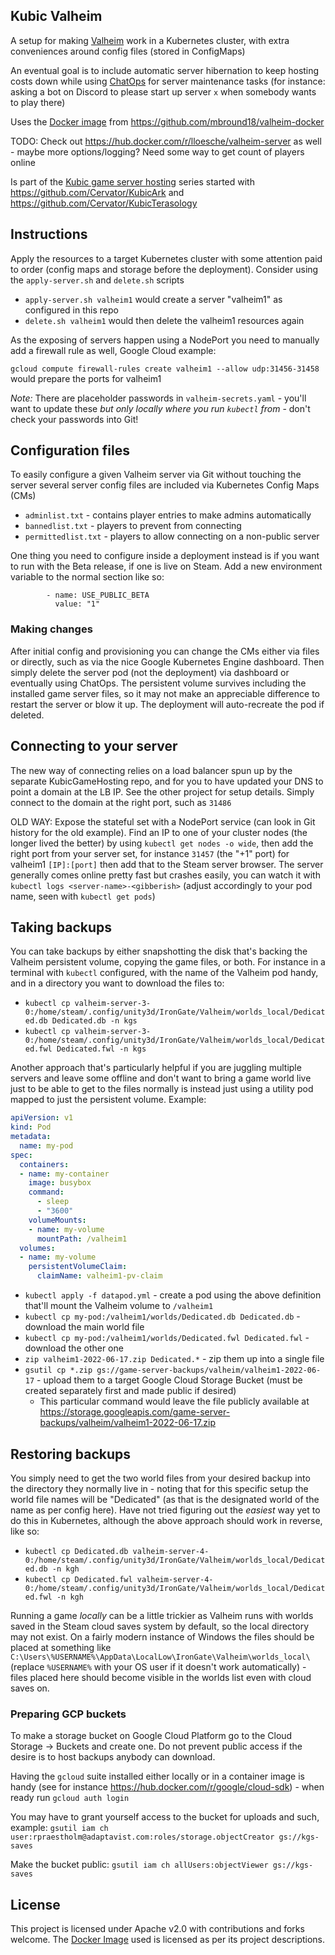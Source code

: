 ## Kubic Valheim

A setup for making [Valheim](https://www.valheimgame.com/) work in a Kubernetes cluster, with extra conveniences around config files (stored in ConfigMaps)

An eventual goal is to include automatic server hibernation to keep hosting costs down while using [ChatOps](https://docs.stackstorm.com/chatops/chatops.html) for server maintenance tasks (for instance: asking a bot on Discord to please start up server `x` when somebody wants to play there)

Uses the [Docker image](https://hub.docker.com/r/mbround18/valheim) from https://github.com/mbround18/valheim-docker

TODO: Check out https://hub.docker.com/r/lloesche/valheim-server as well - maybe more options/logging? Need some way to get count of players online

Is part of the [Kubic game server hosting](https://github.com/Cervator/KubicGameHosting) series started with https://github.com/Cervator/KubicArk and https://github.com/Cervator/KubicTerasology


## Instructions

Apply the resources to a target Kubernetes cluster with some attention paid to order (config maps and storage before the deployment). Consider using the `apply-server.sh` and `delete.sh` scripts

* `apply-server.sh valheim1` would create a server "valheim1" as configured in this repo
* `delete.sh valheim1` would then delete the valheim1 resources again

As the exposing of servers happen using a NodePort you need to manually add a firewall rule as well, Google Cloud example:

`gcloud compute firewall-rules create valheim1 --allow udp:31456-31458` would prepare the ports for valheim1

*Note:* There are placeholder passwords in `valheim-secrets.yaml` - you'll want to update these _but only locally where you run `kubectl` from_ - don't check your passwords into Git!


## Configuration files

To easily configure a given Valheim server via Git without touching the server several server config files are included via Kubernetes Config Maps (CMs)

* `adminlist.txt` - contains player entries to make admins automatically
* `bannedlist.txt` - players to prevent from connecting
* `permittedlist.txt` - players to allow connecting on a non-public server

One thing you need to configure inside a deployment instead is if you want to run with the Beta release, if one is live on Steam. Add a new environment variable to the normal section like so:

```
        - name: USE_PUBLIC_BETA
          value: "1"
```

### Making changes

After initial config and provisioning you can change the CMs either via files or directly, such as via the nice Google Kubernetes Engine dashboard. Then simply delete the server pod (not the deployment) via dashboard or eventually using ChatOps. The persistent volume survives including the installed game server files, so it may not make an appreciable difference to restart the server or blow it up. The deployment will auto-recreate the pod if deleted.


## Connecting to your server

The new way of connecting relies on a load balancer spun up by the separate KubicGameHosting repo, and for you to have updated your DNS to point a domain at the LB IP. See the other project for setup details. Simply connect to the domain at the right port, such as `31486`

OLD WAY: Expose the stateful set with a NodePort service (can look in Git history for the old example). Find an IP to one of your cluster nodes (the longer lived the better) by using `kubectl get nodes -o wide`, then add the right port from your server set, for instance `31457` (the "+1" port) for valheim1 `[IP]:[port]` then add that to the Steam server browser. The server generally comes online pretty fast but crashes easily, you can watch it with `kubectl logs <server-name>-<gibberish>` (adjust accordingly to your pod name, seen with `kubectl get pods`)

## Taking backups

You can take backups by either snapshotting the disk that's backing the Valheim persistent volume, copying the game files, or both. For instance in a terminal with `kubectl` configured, with the name of the Valheim pod handy, and in a directory you want to download the files to:

* `kubectl cp valheim-server-3-0:/home/steam/.config/unity3d/IronGate/Valheim/worlds_local/Dedicated.db Dedicated.db -n kgs`
* `kubectl cp valheim-server-3-0:/home/steam/.config/unity3d/IronGate/Valheim/worlds_local/Dedicated.fwl Dedicated.fwl -n kgs`

Another approach that's particularly helpful if you are juggling multiple servers and leave some offline and don't want to bring a game world live just to be able to get to the files normally is instead just using a utility pod mapped to just the persistent volume. Example:

```datapod.yml
apiVersion: v1
kind: Pod
metadata:
  name: my-pod
spec:
  containers:
  - name: my-container
    image: busybox
    command:
      - sleep
      - "3600"
    volumeMounts:
    - name: my-volume
      mountPath: /valheim1
  volumes:
  - name: my-volume
    persistentVolumeClaim:
      claimName: valheim1-pv-claim
```

* `kubectl apply -f datapod.yml` - create a pod using the above definition that'll mount the Valheim volume to `/valheim1`
* `kubectl cp my-pod:/valheim1/worlds/Dedicated.db Dedicated.db` - download the main world file
* `kubectl cp my-pod:/valheim1/worlds/Dedicated.fwl Dedicated.fwl` - download the other one
* `zip valheim1-2022-06-17.zip Dedicated.*` - zip them up into a single file
* `gsutil cp *.zip gs://game-server-backups/valheim/valheim1-2022-06-17` - upload them to a target Google Cloud Storage Bucket (must be created separately first and made public if desired)
  * This particular command would leave the file publicly available at https://storage.googleapis.com/game-server-backups/valheim/valheim1-2022-06-17.zip

## Restoring backups

You simply need to get the two world files from your desired backup into the directory they normally live in - noting that for this specific setup the world file names will be "Dedicated" (as that is the designated world of the name as per config here). Have not tried figuring out the _easiest_ way yet to do this in Kubernetes, although the above approach should work in reverse, like so:

* `kubectl cp Dedicated.db valheim-server-4-0:/home/steam/.config/unity3d/IronGate/Valheim/worlds_local/Dedicated.db -n kgh`
* `kubectl cp Dedicated.fwl valheim-server-4-0:/home/steam/.config/unity3d/IronGate/Valheim/worlds_local/Dedicated.fwl -n kgh`

Running a game _locally_ can be a little trickier as Valheim runs with worlds saved in the Steam cloud saves system by default, so the local directory may not exist. On a fairly modern instance of Windows the files should be placed at something like `C:\Users\%USERNAME%\AppData\LocalLow\IronGate\Valheim\worlds_local\` (replace `%USERNAME%` with your OS user if it doesn't work automatically) - files placed here should become visible in the worlds list even with cloud saves on.

### Preparing GCP buckets

To make a storage bucket on Google Cloud Platform go to the Cloud Storage -> Buckets and create one. Do not prevent public access if the desire is to host backups anybody can download.

Having the `gcloud` suite installed either locally or in a container image is handy (see for instance https://hub.docker.com/r/google/cloud-sdk) - when ready run `gcloud auth login`

You may have to grant yourself access to the bucket for uploads and such, example: `gsutil iam ch user:rpraestholm@adaptavist.com:roles/storage.objectCreator gs://kgs-saves`

Make the bucket public: `gsutil iam ch allUsers:objectViewer gs://kgs-saves`


## License

This project is licensed under Apache v2.0 with contributions and forks welcome. The [Docker Image](https://github.com/mbround18/valheim-docker) used is licensed as per its project descriptions.
